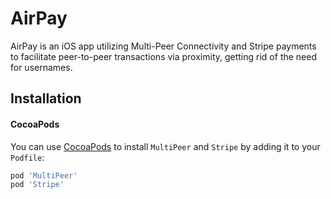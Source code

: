 # AirPay
AirPay is an iOS app utilizing Multi-Peer Connectivity and Stripe payments to facilitate peer-to-peer transactions via proximity, getting rid of the need for usernames.

## Installation
#### CocoaPods
You can use [CocoaPods](http://cocoapods.org/) to install `MultiPeer` and `Stripe` by adding it to your `Podfile`:

```ruby
pod 'MultiPeer'
pod 'Stripe'
```

